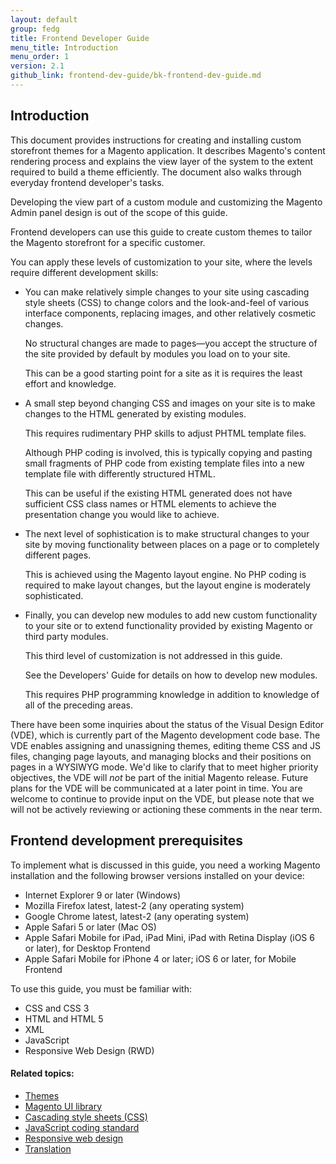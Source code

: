 ```yaml
---
layout: default
group: fedg
title: Frontend Developer Guide
menu_title: Introduction
menu_order: 1
version: 2.1
github_link: frontend-dev-guide/bk-frontend-dev-guide.md
---
```


<h2 id="overview-introduction">Introduction</h2>
This document provides instructions for creating and installing custom storefront themes for a Magento application. It describes Magento's content rendering process and explains the view layer of the system to the extent required to build a theme efficiently. The document also walks through everyday frontend developer's tasks.

Developing the view part of a custom module and customizing the Magento Admin panel design is out of the scope of this guide.

Frontend developers can use this guide to create custom themes to tailor the Magento storefront for a specific customer.

<p>You can apply these levels of customization to your site, where the levels require different development skills:</p>
<ul>
<li><p>You can make relatively simple changes to your site using cascading style sheets (CSS) to change colors and the look-and-feel of various interface components, replacing images, and other relatively cosmetic changes.</p>
<p>No structural changes are made to pages&mdash;you accept the structure of the site provided by default by modules you load on to your site.</p>
<p>This can be a good starting point for a site as it is requires the least effort and knowledge.</p></li>
<li><p>A small step beyond changing CSS and images on your site is to make changes to the HTML generated by existing modules.</p>
<p>This requires rudimentary PHP skills to adjust PHTML template files.</p>
<p>Although PHP coding is involved, this is typically copying and pasting small fragments of PHP code from existing template files into a new template file with differently structured HTML.</p>
<p>This can be useful if the existing HTML generated does not have sufficient CSS class names or HTML elements to achieve the presentation change you would like to achieve.</p></li>
<li><p>The next level of sophistication is to make structural changes to your site by moving functionality between places on a page or to completely different pages.</p>
<p>This is achieved using the Magento layout engine.  No PHP coding is required to make layout changes, but the layout engine is moderately sophisticated.</p></li>
<li><p>Finally, you can develop new modules to add new custom functionality to your site or to extend functionality provided by existing Magento or third party modules.</p>
<p>This third level of customization is not addressed in this guide.</p>
<p>See the Developers' Guide for details on how to develop new modules.</p>
<p>This requires PHP programming knowledge in addition to knowledge of all of the preceding areas.</p></li>
</ul>

<div class="bs-callout bs-callout-info" id="info">
<p>There have been some inquiries about the status of the Visual Design Editor (VDE), which is currently part of the Magento development code base. The VDE enables assigning and unassigning themes, editing theme CSS and JS files, changing page layouts, and managing blocks and their positions on pages in a WYSIWYG mode. We'd like to clarify that to meet higher priority objectives, the VDE will <em>not</em> be part of the initial Magento release. Future plans for the VDE will be communicated at a later point in time. You are welcome to continue to provide input on the VDE, but please note that we will not be actively reviewing or actioning these comments in the near term.</p>
</div>

<h2 id="fedg-prereqs">Frontend development prerequisites</h2>

To implement what is discussed in this guide, you need a working Magento installation and the following browser versions installed on your device:

*	Internet Explorer 9 or later (Windows)
*	Mozilla Firefox latest, latest-2 (any operating system)
*	Google Chrome latest, latest-2 (any operating system)
*	Apple Safari 5 or later (Mac OS)
*	Apple Safari Mobile for iPad, iPad Mini, iPad with Retina Display (iOS 6 or later), for Desktop Frontend
*	Apple Safari Mobile for iPhone 4 or later; iOS 6 or later, for Mobile Frontend

To use this guide, you must be familiar with:

*	CSS and CSS 3
*	HTML and HTML 5
*	XML
*	JavaScript
*	Responsive Web Design (RWD)

#### Related topics:

*	<a href="{{ site.gdeurl21 }}frontend-dev-guide/themes/theme-general.html">Themes</a>
*	<a href="{{ site.gdeurl21 }}frontend-dev-guide/css-topics/theme-ui-lib.html">Magento UI library</a>
*	<a href="{{ site.gdeurl21 }}frontend-dev-guide/css-topics/css-overview.html">Cascading style sheets (CSS) </a>
*	<a href="{{ site.gdeurl21 }}coding-standards/code-standard-javascript.html">JavaScript coding standard</a>
*	<a href="{{ site.gdeurl21 }}frontend-dev-guide/responsive-web-design/rwd_overview.html">Responsive web design</a>
*	<a href="{{ site.gdeurl21 }}architecture/behavior/xlate.html">Translation</a>

